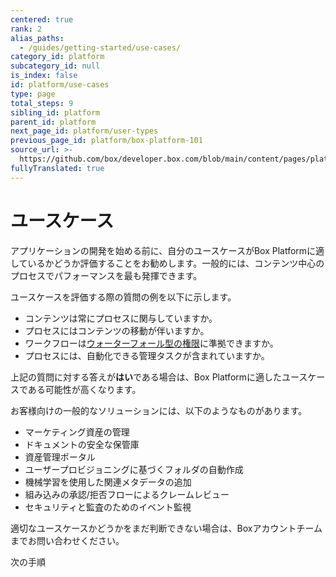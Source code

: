 ```yaml
---
centered: true
rank: 2
alias_paths:
  - /guides/getting-started/use-cases/
category_id: platform
subcategory_id: null
is_index: false
id: platform/use-cases
type: page
total_steps: 9
sibling_id: platform
parent_id: platform
next_page_id: platform/user-types
previous_page_id: platform/box-platform-101
source_url: >-
  https://github.com/box/developer.box.com/blob/main/content/pages/platform/use-cases.md
fullyTranslated: true
---
```

# ユースケース

アプリケーションの開発を始める前に、自分のユースケースがBox Platformに適しているかどうか評価することをお勧めします。一般的には、コンテンツ中心のプロセスでパフォーマンスを最も発揮できます。

ユースケースを評価する際の質問の例を以下に示します。

* コンテンツは常にプロセスに関与していますか。
* プロセスにはコンテンツの移動が伴いますか。 
* ワークフローは[ウォーターフォール型の権限][waterfall]に準拠できますか。
* プロセスには、自動化できる管理タスクが含まれていますか。

上記の質問に対する答えが**はい**である場合は、Box Platformに適したユースケースである可能性が高くなります。 

お客様向けの一般的なソリューションには、以下のようなものがあります。 

* マーケティング資産の管理
* ドキュメントの安全な保管庫
* 資産管理ポータル
* ユーザープロビジョニングに基づくフォルダの自動作成
* 機械学習を使用した関連メタデータの追加 
* 組み込みの承認/拒否フローによるクレームレビュー
* セキュリティと監査のためのイベント監視

適切なユースケースかどうかをまだ判断できない場合は、Boxアカウントチームまでお問い合わせください。

<!-- i18n-enable localize-links -->

[waterfall]: https://support.box.com/hc/ja/articles/360043697254-フォルダの権限について

<!-- i18n-disable localize-links -->

<Next>

次の手順

</Next>
